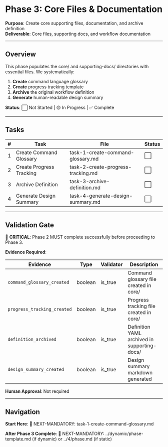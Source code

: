 # Phase 3: Core Files & Documentation

**Purpose**: Create core supporting files, documentation, and archive definition  
**Deliverable**: Core files, supporting docs, and workflow documentation

---

## Overview

This phase populates the core/ and supporting-docs/ directories with essential files. We systematically:

1. **Create** command language glossary
2. **Create** progress tracking template
3. **Archive** the original workflow definition
4. **Generate** human-readable design summary

**Status**: ⬜ Not Started | 🟡 In Progress | ✅ Complete

---

## Tasks

| # | Task | File | Status |
|---|------|------|--------|
| 1 | Create Command Glossary | task-1-create-command-glossary.md | ⬜ |
| 2 | Create Progress Tracking | task-2-create-progress-tracking.md | ⬜ |
| 3 | Archive Definition | task-3-archive-definition.md | ⬜ |
| 4 | Generate Design Summary | task-4-generate-design-summary.md | ⬜ |

---

## Validation Gate

🚨 **CRITICAL**: Phase 2 MUST complete successfully before proceeding to Phase 3.

**Evidence Required**:

| Evidence | Type | Validator | Description |
|----------|------|-----------|-------------|
| `command_glossary_created` | boolean | is_true | Command glossary file created in core/ |
| `progress_tracking_created` | boolean | is_true | Progress tracking file created in core/ |
| `definition_archived` | boolean | is_true | Definition YAML archived in supporting-docs/ |
| `design_summary_created` | boolean | is_true | Design summary markdown generated |

**Human Approval**: Not required

---

## Navigation

**Start Here**: 🎯 NEXT-MANDATORY: task-1-create-command-glossary.md

**After Phase 3 Complete**: 🎯 NEXT-MANDATORY: ../dynamic/phase-template.md (if dynamic) or ../4/phase.md (if static)

